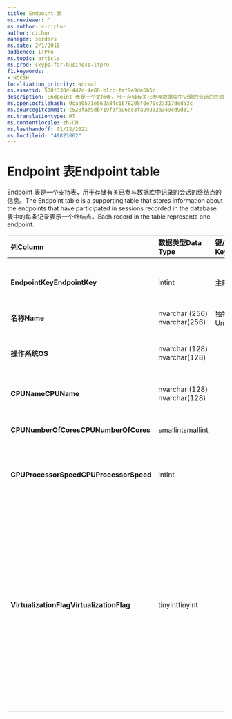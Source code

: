 ```yaml
---
title: Endpoint 表
ms.reviewer: ''
ms.author: v-cichur
author: cichur
manager: serdars
ms.date: 2/1/2018
audience: ITPro
ms.topic: article
ms.prod: skype-for-business-itpro
f1.keywords:
- NOCSH
localization_priority: Normal
ms.assetid: 500f330d-4d7d-4e88-b1cc-fef9a9de6b5c
description: Endpoint 表是一个支持表，用于存储有关已参与数据库中记录的会话的终结点的信息。 表中的每条记录表示一个终结点。
ms.openlocfilehash: 9caa0571e562a84c1678208f0e70c27317deda3c
ms.sourcegitcommit: c528fad9db719f3fa96dc3fa99332a349cd9d317
ms.translationtype: MT
ms.contentlocale: zh-CN
ms.lasthandoff: 01/12/2021
ms.locfileid: "49823062"
---
```

# <a name="endpoint-table"></a><span data-ttu-id="e0b08-104">Endpoint 表</span><span class="sxs-lookup"><span data-stu-id="e0b08-104">Endpoint table</span></span>
 
<span data-ttu-id="e0b08-105">Endpoint 表是一个支持表，用于存储有关已参与数据库中记录的会话的终结点的信息。</span><span class="sxs-lookup"><span data-stu-id="e0b08-105">The Endpoint table is a supporting table that stores information about the endpoints that have participated in sessions recorded in the database.</span></span> <span data-ttu-id="e0b08-106">表中的每条记录表示一个终结点。</span><span class="sxs-lookup"><span data-stu-id="e0b08-106">Each record in the table represents one endpoint.</span></span>
  
|<span data-ttu-id="e0b08-107">**列**</span><span class="sxs-lookup"><span data-stu-id="e0b08-107">**Column**</span></span>|<span data-ttu-id="e0b08-108">**数据类型**</span><span class="sxs-lookup"><span data-stu-id="e0b08-108">**Data Type**</span></span>|<span data-ttu-id="e0b08-109">**键/索引**</span><span class="sxs-lookup"><span data-stu-id="e0b08-109">**Key/Index**</span></span>|<span data-ttu-id="e0b08-110">**Details**</span><span class="sxs-lookup"><span data-stu-id="e0b08-110">**Details**</span></span>|
|:-----|:-----|:-----|:-----|
|<span data-ttu-id="e0b08-111">**EndpointKey**</span><span class="sxs-lookup"><span data-stu-id="e0b08-111">**EndpointKey**</span></span> <br/> |<span data-ttu-id="e0b08-112">int</span><span class="sxs-lookup"><span data-stu-id="e0b08-112">int</span></span>  <br/> |<span data-ttu-id="e0b08-113">主</span><span class="sxs-lookup"><span data-stu-id="e0b08-113">Primary</span></span>  <br/> |<span data-ttu-id="e0b08-114">标识此终结点的唯一编号。</span><span class="sxs-lookup"><span data-stu-id="e0b08-114">Unique number identifying this endpoint.</span></span>  <br/> |
|<span data-ttu-id="e0b08-115">**名称**</span><span class="sxs-lookup"><span data-stu-id="e0b08-115">**Name**</span></span> <br/> |<span data-ttu-id="e0b08-116">nvarchar (256) </span><span class="sxs-lookup"><span data-stu-id="e0b08-116">nvarchar(256)</span></span>  <br/> |<span data-ttu-id="e0b08-117">独特</span><span class="sxs-lookup"><span data-stu-id="e0b08-117">Unique</span></span>  <br/> |<span data-ttu-id="e0b08-118">终结点名称。</span><span class="sxs-lookup"><span data-stu-id="e0b08-118">Endpoint name.</span></span>  <br/> |
|<span data-ttu-id="e0b08-119">**操作系统**</span><span class="sxs-lookup"><span data-stu-id="e0b08-119">**OS**</span></span> <br/> |<span data-ttu-id="e0b08-120">nvarchar (128) </span><span class="sxs-lookup"><span data-stu-id="e0b08-120">nvarchar(128)</span></span>  <br/> | <br/> |<span data-ttu-id="e0b08-121">操作系统 (终结点) 操作系统。</span><span class="sxs-lookup"><span data-stu-id="e0b08-121">Operating system (OS) of the endpoint.</span></span>  <br/> |
|<span data-ttu-id="e0b08-122">**CPUName**</span><span class="sxs-lookup"><span data-stu-id="e0b08-122">**CPUName**</span></span> <br/> |<span data-ttu-id="e0b08-123">nvarchar (128) </span><span class="sxs-lookup"><span data-stu-id="e0b08-123">nvarchar(128)</span></span>  <br/> ||<span data-ttu-id="e0b08-124">终结点的 CPU 名称。</span><span class="sxs-lookup"><span data-stu-id="e0b08-124">CPU name of the endpoint.</span></span>  <br/> |
|<span data-ttu-id="e0b08-125">**CPUNumberOfCores**</span><span class="sxs-lookup"><span data-stu-id="e0b08-125">**CPUNumberOfCores**</span></span> <br/> |<span data-ttu-id="e0b08-126">smallint</span><span class="sxs-lookup"><span data-stu-id="e0b08-126">smallint</span></span>  <br/> ||<span data-ttu-id="e0b08-127">终结点的 CPU 内核数。</span><span class="sxs-lookup"><span data-stu-id="e0b08-127">Number of CPU cores of the endpoint.</span></span>  <br/> |
|<span data-ttu-id="e0b08-128">**CPUProcessorSpeed**</span><span class="sxs-lookup"><span data-stu-id="e0b08-128">**CPUProcessorSpeed**</span></span> <br/> |<span data-ttu-id="e0b08-129">int</span><span class="sxs-lookup"><span data-stu-id="e0b08-129">int</span></span>  <br/> ||<span data-ttu-id="e0b08-130">终结点的 CPU 处理器速度。</span><span class="sxs-lookup"><span data-stu-id="e0b08-130">CPU processor speed of the endpoint.</span></span>  <br/> |
|<span data-ttu-id="e0b08-131">**VirtualizationFlag**</span><span class="sxs-lookup"><span data-stu-id="e0b08-131">**VirtualizationFlag**</span></span> <br/> |<span data-ttu-id="e0b08-132">tinyint</span><span class="sxs-lookup"><span data-stu-id="e0b08-132">tinyint</span></span>  <br/> || <span data-ttu-id="e0b08-133">指示系统是否正在虚拟化环境中运行的位标志：</span><span class="sxs-lookup"><span data-stu-id="e0b08-133">Bit flag that indicates if the system is running in a virtualized environment:</span></span> <br/>  <span data-ttu-id="e0b08-134">0x0000 - 无</span><span class="sxs-lookup"><span data-stu-id="e0b08-134">0x0000 - None</span></span> <br/>  <span data-ttu-id="e0b08-135">0x0001 - HyperV</span><span class="sxs-lookup"><span data-stu-id="e0b08-135">0x0001 - HyperV</span></span> <br/>  <span data-ttu-id="e0b08-136">0x0002 - VMWare</span><span class="sxs-lookup"><span data-stu-id="e0b08-136">0x0002 - VMWare</span></span> <br/>  <span data-ttu-id="e0b08-137">0x0004 - 虚拟电脑</span><span class="sxs-lookup"><span data-stu-id="e0b08-137">0x0004 - Virtual PC</span></span> <br/>  <span data-ttu-id="e0b08-138">0x0008 - Xen PC</span><span class="sxs-lookup"><span data-stu-id="e0b08-138">0x0008 - Xen PC</span></span> <br/> |
   

